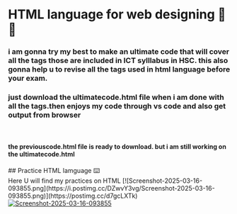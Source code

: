  # HTML language for web designing 🚀🔥
<h3>i am gonna try my best to make an ultimate code that will cover all the tags those are included in ICT sylllabus in HSC.
this also gonna help u to revise all the tags used in html language before your exam. <h3>
<h3>just download the ultimatecode.html file when i am done with all the tags.then enjoys my code through vs code and also get output from browser</h3><br>
<h4>the previouscode.html file is ready to download. but i am still working on the ultimatecode.html</h4>
## Practice HTML lamguage ⌨️ <br>
Here U will find my practices on HTML 
[![Screenshot-2025-03-16-093855.png](https://i.postimg.cc/DZwvY3vg/Screenshot-2025-03-16-093855.png)](https://postimg.cc/d7gcLXTk)
<a href='https://postimg.cc/d7gcLXTk'length="500" width="300" target='_blank'><img src='https://i.postimg.cc/d7gcLXTk/Screenshot-2025-03-16-093855.png' border='0' alt='Screenshot-2025-03-16-093855'/></a>

